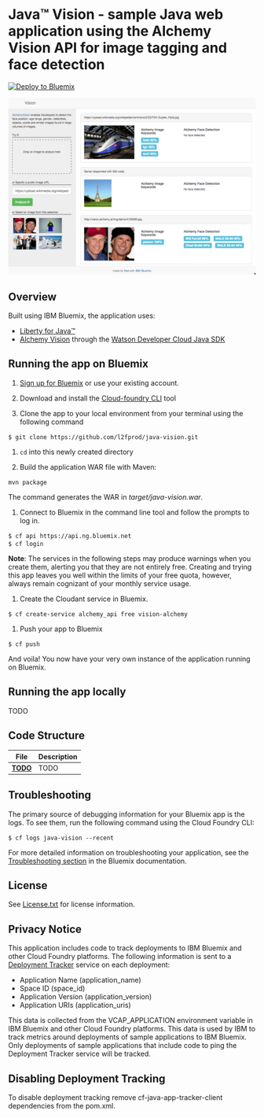 # Java™ Vision - sample Java web application using the Alchemy Vision API for image tagging and face detection

[![Deploy to Bluemix](http://bluemix.net/deploy/button.png)](https://bluemix.net/deploy)

  <img src="screenshot.png" width="600"/>

## Overview

 Built using IBM Bluemix, the application uses:
  * [Liberty for Java™](https://www.ng.bluemix.net/docs/starters/liberty/index.html)
  * [Alchemy Vision](https://console.ng.bluemix.net/catalog/services/alchemy_api) through the
  [Watson Developer Cloud Java SDK](http://watson-developer-cloud.github.io/java-sdk/)

## Running the app on Bluemix

1. [Sign up for Bluemix][bluemix_signup_url] or use your existing account.

1. Download and install the [Cloud-foundry CLI][cloud_foundry_url] tool

1. Clone the app to your local environment from your terminal using the following command

  ```
  $ git clone https://github.com/l2fprod/java-vision.git
  ```

1. `cd` into this newly created directory

1. Build the application WAR file with Maven:

  ```
  mvn package
  ```
  
  The command generates the WAR in *target/java-vision.war*.
  
1. Connect to Bluemix in the command line tool and follow the prompts to log in.
  ```
  $ cf api https://api.ng.bluemix.net
  $ cf login
  ```
  **Note**: The services in the following steps may produce warnings when you create them, alerting you that they are not entirely free.
  Creating and trying this app leaves you well within the limits of your free quota, however, always remain cognizant of your monthly service usage.

1. Create the Cloudant service in Bluemix.

  ```
  $ cf create-service alchemy_api free vision-alchemy
  ```

1. Push your app to Bluemix

  ```
  $ cf push
  ```

And voila! You now have your very own instance of the application running on Bluemix.

## Running the app locally

TODO

## Code Structure

| File | Description |
| ---- | ----------- |
|[**TODO**](TODO)|TODO|

## Troubleshooting

The primary source of debugging information for your Bluemix app is the logs.
To see them, run the following command using the Cloud Foundry CLI:

  ```
  $ cf logs java-vision --recent
  ```
  
For more detailed information on troubleshooting your application, see the [Troubleshooting section](https://www.ng.bluemix.net/docs/troubleshoot/tr.html) in the Bluemix documentation.

## License

See [License.txt](License.txt) for license information.

## Privacy Notice
This application includes code to track deployments to IBM Bluemix and other Cloud Foundry platforms.
The following information is sent to a [Deployment Tracker](https://github.com/IBM-Bluemix/cf-deployment-tracker-service)
service on each deployment:

* Application Name (application_name)
* Space ID (space_id)
* Application Version (application_version)
* Application URIs (application_uris)

This data is collected from the VCAP_APPLICATION environment variable in IBM Bluemix and other Cloud Foundry platforms. This data is used by IBM to track metrics around deployments of sample applications to IBM Bluemix. Only deployments of sample applications that include code to ping the Deployment Tracker service will be tracked.

## Disabling Deployment Tracking

To disable deployment tracking remove cf-java-app-tracker-client dependencies from the pom.xml.

[bluemix_signup_url]: https://console.ng.bluemix.net/?cm_mmc=GitHubReadMe-_-BluemixSampleApp-_-Node-_-Workflow
[cloud_foundry_url]: https://github.com/cloudfoundry/cli
